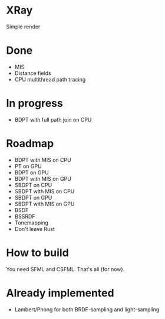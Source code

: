 # XRay
Simple render

# Done
* MIS
* Distance fields
* CPU multithread path tracing

# In progress
* BDPT with full path join on CPU

# Roadmap
* BDPT with MIS on CPU
* PT on GPU
* BDPT on GPU
* BDPT with MIS on GPU
* SBDPT on CPU
* SBDPT with MIS on CPU
* SBDPT on GPU
* SBDPT with MIS on GPU
* BSDF
* BSSRDF
* Tonemapping
* Don't leave Rust

# How to build
You need SFML and CSFML. That's all (for now).

# Already implemented
* Lambert/Phong for both BRDF-sampling and light-sampling
